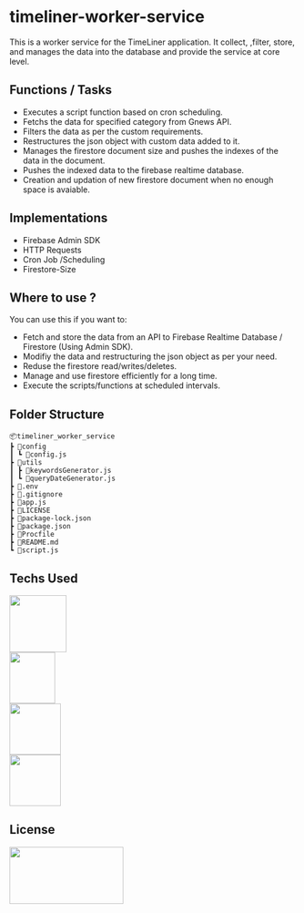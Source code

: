 # timeliner-worker-service
This is a worker service for the TimeLiner application. It collect, ,filter, store, and manages the data into the database and provide the service at core level.

## Functions / Tasks
  - Executes a script function based on cron scheduling.
  - Fetchs the data for specified category from Gnews API.
  - Filters the data as per the custom requirements.
  - Restructures the json object with custom data added to it.
  - Manages the firestore document size and pushes the indexes of the data in the document.
  - Pushes the indexed data to the firebase realtime database.
  - Creation and updation of new firestore document when no enough space is avaiable.

## Implementations
  - Firebase Admin SDK
  - HTTP Requests 
  - Cron Job /Scheduling
  - Firestore-Size

## Where to use ? 
You can use this if you want to: 
  - Fetch and store the data from an API to Firebase Realtime Database / Firestore (Using Admin SDK).
  - Modifiy the data and restructuring the json object as per your need.
  - Reduse the firestore read/writes/deletes.
  - Manage and use firestore efficiently for a long time.
  - Execute the scripts/functions at scheduled intervals.

## Folder Structure
  ```
📦timeliner_worker_service
 ┣ 📂config
 ┃ ┗ 📜config.js
 ┣ 📂utils
 ┃ ┣ 📜keywordsGenerator.js
 ┃ ┗ 📜queryDateGenerator.js
 ┣ 📜.env
 ┣ 📜.gitignore
 ┣ 📜app.js
 ┣ 📜LICENSE
 ┣ 📜package-lock.json
 ┣ 📜package.json
 ┣ 📜Procfile
 ┣ 📜README.md
 ┗ 📜script.js
  ```
 
## Techs Used
 <div id="banner" style="overflow: hidden; ">
  <div class="image-div" >
     <img src="https://img.icons8.com/color/452/firebase.png" width="100" height="100"/>
  </div>

  <div class="image-div" >
    <img src="https://seeklogo.com/images/N/nodejs-logo-FBE122E377-seeklogo.com.png" width="80" height="90"/>
  </div>

  <div class="image-div" >
    <img src ="https://cdn.iconscout.com/icon/free/png-512/heroku-5-569467.png" width="90" height="90">
  </div>
  
   <div class="image-div" >
    <img src ="https://www.programmableweb.com/sites/default/files/Logo%20%281%29_1.png" width="90" height="90">
  </div>
  <div style="clear:left;"></div>
</div>

## License
 <img src="https://upload.wikimedia.org/wikipedia/commons/thumb/0/0c/MIT_logo.svg/1200px-MIT_logo.svg.png" width="200" height="100"/>
